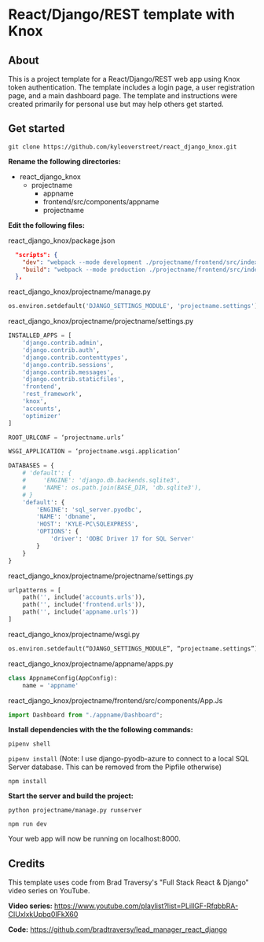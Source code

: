 # React/Django/REST template with Knox

## About
This is a project template for a React/Django/REST web app using Knox token authentication. The template includes a login page, a user registration page, and a main dashboard page. The template and instructions were created primarily for personal use but may help others get started.

## Get started
`git clone https://github.com/kyleoverstreet/react_django_knox.git`

**Rename the following directories:**
* react_django_knox
  * projectname
    * appname
    * frontend/src/components/appname
    * projectname
    
**Edit the following files:**

react_django_knox/package.json
```json
  "scripts": {
    "dev": "webpack --mode development ./projectname/frontend/src/index.js --output ./projectname/frontend/static/frontend/main.js",
    "build": "webpack --mode production ./projectname/frontend/src/index.js --output ./projectname/frontend/static/frontend/main.js"
  },
```

react_django_knox/projectname/manage.py
```python
os.environ.setdefault('DJANGO_SETTINGS_MODULE', 'projectname.settings')
```

react_django_knox/projectname/projectname/settings.py
```python
INSTALLED_APPS = [
    'django.contrib.admin',
    'django.contrib.auth',
    'django.contrib.contenttypes',
    'django.contrib.sessions',
    'django.contrib.messages',
    'django.contrib.staticfiles',
    'frontend',
    'rest_framework',
    'knox',
    'accounts',
    'optimizer'
]
```

```python
ROOT_URLCONF = ‘projectname.urls’
```

```python
WSGI_APPLICATION = ‘projectname.wsgi.application’
```

```python
DATABASES = {
    # 'default': {
    #     'ENGINE': 'django.db.backends.sqlite3',
    #     'NAME': os.path.join(BASE_DIR, 'db.sqlite3'),
    # }
    'default': {
        'ENGINE': 'sql_server.pyodbc',
        'NAME': 'dbname',
        'HOST': 'KYLE-PC\SQLEXPRESS',
        'OPTIONS': {
            'driver': 'ODBC Driver 17 for SQL Server'
        }
    }
}
```

react_django_knox/projectname/projectname/settings.py
```python
urlpatterns = [
    path('', include('accounts.urls')),
    path('', include('frontend.urls')),
    path('', include('appname.urls'))
]
```

react_django_knox/projectname/wsgi.py
```python
os.environ.setdefault(“DJANGO_SETTINGS_MODULE”, “projectname.settings”)
```

react_django_knox/projectname/appname/apps.py
```python
class AppnameConfig(AppConfig):
    name = 'appname'
```

react_django_knox/projectname/frontend/src/components/App.Js
```javascript
import Dashboard from "./appname/Dashboard";
```


**Install dependencies with the the following commands:**

`pipenv shell`

`pipenv install` (Note: I use django-pyodb-azure to connect to a local SQL Server database. This can be removed from the Pipfile otherwise)

`npm install`

**Start the server and build the project:**

`python projectname/manage.py runserver`

`npm run dev`

Your web app will now be running on localhost:8000.

## Credits
This template uses code from Brad Traversy's "Full Stack React & Django" video series on YouTube.

**Video series:** https://www.youtube.com/playlist?list=PLillGF-RfqbbRA-CIUxlxkUpbq0IFkX60

**Code:** https://github.com/bradtraversy/lead_manager_react_django








